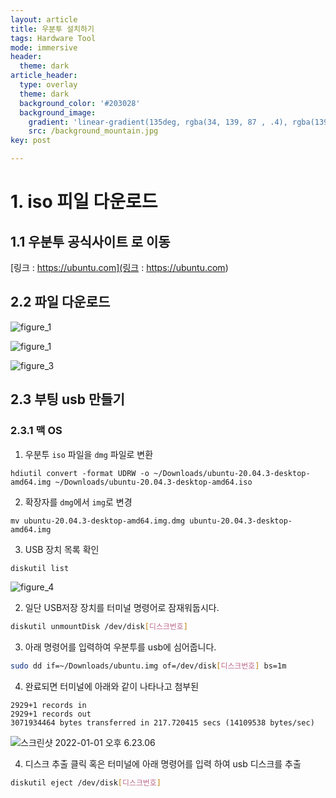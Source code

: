 ```yaml
---
layout: article
title: 우분투 설치하기
tags: Hardware Tool
mode: immersive
header:
  theme: dark
article_header:
  type: overlay
  theme: dark
  background_color: '#203028'
  background_image:
    gradient: 'linear-gradient(135deg, rgba(34, 139, 87 , .4), rgba(139, 34, 139, .4))'
    src: /background_mountain.jpg
key: post

---
```


<!--more-->

# 1. iso 피일 다운로드

## 1.1 우분투 공식사이트 로 이동

[링크 : https://ubuntu.com](링크 : https://ubuntu.com)



## 2.2 파일 다운로드

![figure_1](/Users/parkdongho/Desktop/figure_1.png)



![figure_1](/Users/parkdongho/Desktop/figure_2.png)



![figure_3](/Users/parkdongho/Desktop/figure_3.png)



## 2.3 부팅 usb 만들기

### 2.3.1 맥 OS

1. 우분투 `iso` 파일을 `dmg` 파일로 변환

```
hdiutil convert -format UDRW -o ~/Downloads/ubuntu-20.04.3-desktop-amd64.img ~/Downloads/ubuntu-20.04.3-desktop-amd64.iso
```

2. 확장자를 `dmg`에서 `img`로 변경

```
mv ubuntu-20.04.3-desktop-amd64.img.dmg ubuntu-20.04.3-desktop-amd64.img
```

3. USB 장치 목록 확인

```bash
diskutil list
```

![figure_4](/Users/parkdongho/Desktop/figure_4.png)

2. 일단 USB저장 장치를 터미널 명령어로 잠재워둡시다.

```bash
diskutil unmountDisk /dev/disk[디스크번호]
```

3. 아래 명령어를 입력하여 우분투를 usb에 심어줍니다.

```bash
sudo dd if=~/Downloads/ubuntu.img of=/dev/disk[디스크번호] bs=1m
```

4. 완료되면 터미널에 아래와 같이 나타나고 첨부된

```
2929+1 records in
2929+1 records out
3071934464 bytes transferred in 217.720415 secs (14109538 bytes/sec)
```

![스크린샷 2022-01-01 오후 6.23.06](/Users/parkdongho/Desktop/figure_5.png)



4. 디스크 추출 클릭 혹은 터미널에 아래 명령어를 입력 하여 usb 디스크를 추출

```bash
diskutil eject /dev/disk[디스크번호]
```

